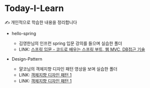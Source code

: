# Today-I-Learn
✍️ 개인적으로 학습한 내용을 정리합니다

* hello-spring

	* 김영한님의 인프런 spring 입문 강의를 들으며 실습한 폴더
	* LINK: [스프링 입문 - 코드로 배우는 스프링 부트, 웹 MVC, DB접근 기술](https://www.inflearn.com/course/스프링-입문-스프링부트/dashboard)

* Design-Pattern

	* 얄코님의 객체지향 디자인 패턴 영상을 보며 실습한 폴더
	* LINK: [객체지향 디자인 패턴 1](https://www.yalco.kr/29_oodp_1/)
	* LINK: [객체지향 디자인 패턴 1](https://www.yalco.kr/30_oodp_2/)
